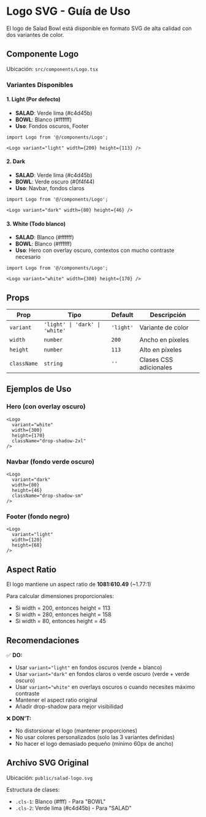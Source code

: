 # Logo SVG - Guía de Uso

El logo de Salad Bowl está disponible en formato SVG de alta calidad con dos variantes de color.

## Componente Logo

Ubicación: `src/components/Logo.tsx`

### Variantes Disponibles

#### 1. **Light** (Por defecto)
- **SALAD**: Verde lima (#c4d45b)
- **BOWL**: Blanco (#ffffff)
- **Uso**: Fondos oscuros, Footer

```tsx
import Logo from '@/components/Logo';

<Logo variant="light" width={200} height={113} />
```

#### 2. **Dark**
- **SALAD**: Verde lima (#c4d45b)
- **BOWL**: Verde oscuro (#0f4f44)
- **Uso**: Navbar, fondos claros

```tsx
import Logo from '@/components/Logo';

<Logo variant="dark" width={80} height={46} />
```

#### 3. **White** (Todo blanco)
- **SALAD**: Blanco (#ffffff)
- **BOWL**: Blanco (#ffffff)
- **Uso**: Hero con overlay oscuro, contextos con mucho contraste necesario

```tsx
import Logo from '@/components/Logo';

<Logo variant="white" width={300} height={170} />
```

## Props

| Prop | Tipo | Default | Descripción |
|------|------|---------|-------------|
| `variant` | `'light' \| 'dark' \| 'white'` | `'light'` | Variante de color |
| `width` | `number` | `200` | Ancho en píxeles |
| `height` | `number` | `113` | Alto en píxeles |
| `className` | `string` | `''` | Clases CSS adicionales |

## Ejemplos de Uso

### Hero (con overlay oscuro)
```tsx
<Logo 
  variant="white" 
  width={300}
  height={170}
  className="drop-shadow-2xl"
/>
```

### Navbar (fondo verde oscuro)
```tsx
<Logo 
  variant="dark"
  width={80}
  height={46}
  className="drop-shadow-sm"
/>
```

### Footer (fondo negro)
```tsx
<Logo
  variant="light"
  width={120}
  height={68}
/>
```

## Aspect Ratio

El logo mantiene un aspect ratio de **1081:610.49** (~1.77:1)

Para calcular dimensiones proporcionales:
- Si width = 200, entonces height = 113
- Si width = 280, entonces height = 158
- Si width = 80, entonces height = 45

## Recomendaciones

✅ **DO:**
- Usar `variant="light"` en fondos oscuros (verde + blanco)
- Usar `variant="dark"` en fondos claros o verde oscuro (verde + verde oscuro)
- Usar `variant="white"` en overlays oscuros o cuando necesites máximo contraste
- Mantener el aspect ratio original
- Añadir drop-shadow para mejor visibilidad

❌ **DON'T:**
- No distorsionar el logo (mantener proporciones)
- No usar colores personalizados (solo las 3 variantes definidas)
- No hacer el logo demasiado pequeño (mínimo 60px de ancho)

## Archivo SVG Original

Ubicación: `public/salad-logo.svg`

Estructura de clases:
- `.cls-1`: Blanco (#fff) - Para "BOWL"
- `.cls-2`: Verde lima (#c4d45b) - Para "SALAD"
